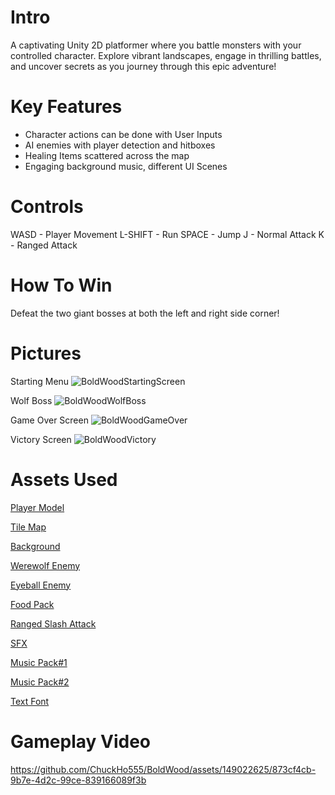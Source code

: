 # Intro
A captivating Unity 2D platformer where you battle monsters with your controlled character. Explore vibrant landscapes, engage in thrilling battles, and uncover secrets as you journey through this epic adventure!

# Key Features
- Character actions can be done with User Inputs
- AI enemies with player detection and hitboxes
- Healing Items scattered across the map
- Engaging background music, different UI Scenes

# Controls 
WASD - Player Movement
L-SHIFT - Run
SPACE - Jump
J - Normal Attack
K - Ranged Attack

# How To Win
Defeat the two giant bosses at both the left and right side corner!

# Pictures 
Starting Menu
![BoldWoodStartingScreen](https://github.com/ChuckHo555/BoldWood/assets/149022625/e8601dcf-e1af-4d8e-aaad-75705826365d)

Wolf Boss 
![BoldWoodWolfBoss](https://github.com/ChuckHo555/BoldWood/assets/149022625/5b2319f3-3179-48fa-ad2a-d4b06314e3a1)

Game Over Screen
![BoldWoodGameOver](https://github.com/ChuckHo555/BoldWood/assets/149022625/c29e4e39-4bdc-4d6b-b602-35b8901e7451)

Victory Screen
![BoldWoodVictory](https://github.com/ChuckHo555/BoldWood/assets/149022625/4570bf03-f3e0-40b8-9696-dc22e7a8eaae)

# Assets Used
[Player Model](https://craftpix.net/freebies/free-shinobi-sprites-pixel-art/?num=1&count=1&sq=shinobi&pos=0)

[Tile Map](https://cainos.itch.io/pixel-art-platformer-village-props)

[Background](https://lazyteastudios.itch.io/pine-forest-parallax-background)

[Werewolf Enemy](https://free-game-assets.itch.io/free-werewolf-sprite-sheets-pixel-art)

[Eyeball Enemy](https://luizmelo.itch.io/monsters-creatures-fantasy)

[Food Pack](https://rcpstd.itch.io/pixel-fruits-vegetables-pack)

[Ranged Slash Attack](https://sangoro.itch.io/attack-vfx)

[SFX](https://leohpaz.itch.io/rpg-essentials-sfx-free)

[Music Pack#1](https://kiddolink.itch.io/vgm-calm-1-royalty-free-music)

[Music Pack#2](https://sirion-lumenaire.itch.io/sirions-free-rpg-music-pack-1)

[Text Font](https://managore.itch.io/m5x7)

# Gameplay Video
https://github.com/ChuckHo555/BoldWood/assets/149022625/873cf4cb-9b7e-4d2c-99ce-839166089f3b

